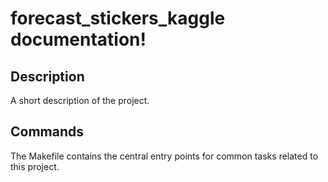 # forecast_stickers_kaggle documentation!

## Description

A short description of the project.

## Commands

The Makefile contains the central entry points for common tasks related to this project.

